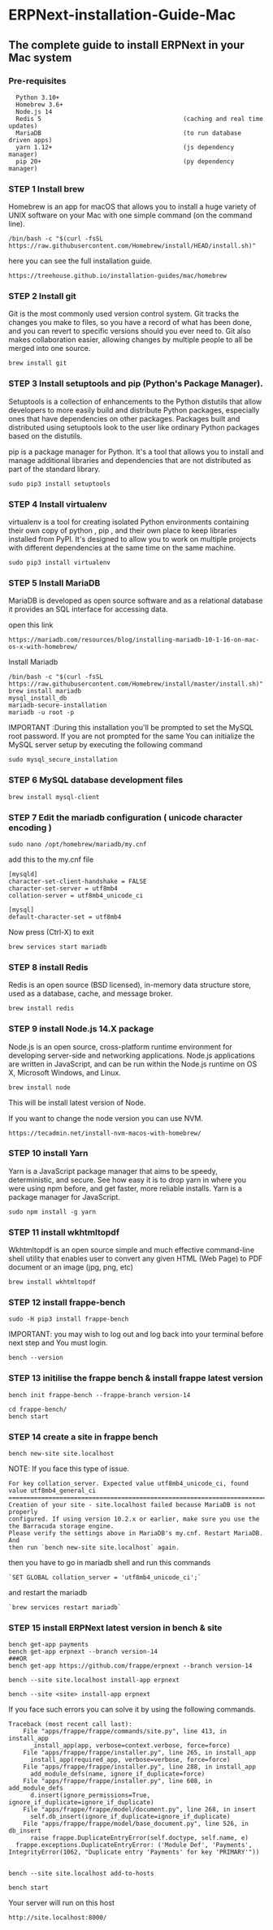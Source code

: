 # ERPNext-installation-Guide-Mac
## The complete guide to install ERPNext in your Mac system

### Pre-requisites 

      Python 3.10+
      Homebrew 3.6+
      Node.js 14
      Redis 5                                       (caching and real time updates)
      MariaDB                                       (to run database driven apps)
      yarn 1.12+                                    (js dependency manager)
      pip 20+                                       (py dependency manager)


### STEP 1 Install brew
Homebrew is an app for macOS that allows you to install a huge variety of UNIX software on your Mac 
with one simple command (on the command line).

    /bin/bash -c "$(curl -fsSL https://raw.githubusercontent.com/Homebrew/install/HEAD/install.sh)"
    
here you can see the full installation guide.    

    https://treehouse.github.io/installation-guides/mac/homebrew


### STEP 2 Install git
Git is the most commonly used version control system. Git tracks the changes you make to files, 
so you have a record of what has been done, and you can revert to specific versions should you ever need to. 
Git also makes collaboration easier, allowing changes by multiple people to all be merged into one source.
    
    brew install git


### STEP 3 Install setuptools and pip (Python's Package Manager).
Setuptools is a collection of enhancements to the Python distutils that allow developers 
to more easily build and distribute Python packages, especially ones that have 
dependencies on other packages. Packages built and distributed using setuptools 
look to the user like ordinary Python packages based on the distutils.

pip is a package manager for Python.  It's a tool that allows you to install and manage 
additional libraries and dependencies that are not distributed as part of the standard library.

    sudo pip3 install setuptools

### STEP 4 Install virtualenv
virtualenv is a tool for creating isolated Python environments containing their own copy of
python , pip , and their own place to keep libraries installed from PyPI.
It's designed to allow you to work on multiple projects with different dependencies 
at the same time on the same machine.
    
    sudo pip3 install virtualenv
    

### STEP 5 Install MariaDB
MariaDB is developed as open source software and as a relational database it provides an SQL interface 
for accessing data.

open this link

    https://mariadb.com/resources/blog/installing-mariadb-10-1-16-on-mac-os-x-with-homebrew/
 
Install Mariadb

    /bin/bash -c "$(curl -fsSL https://raw.githubusercontent.com/Homebrew/install/master/install.sh)"
    brew install mariadb
    mysql_install_db
    mariadb-secure-installation
    mariadb -u root -p
    
     
IMPORTANT :During this installation you'll be prompted to set the MySQL root password.
If you are not prompted for the same You can initialize the MySQL server setup by executing 
the following command
    
    sudo mysql_secure_installation
    
### STEP 6  MySQL database development files

    brew install mysql-client

### STEP 7 Edit the mariadb configuration ( unicode character encoding )

    sudo nano /opt/homebrew/mariadb/my.cnf

add this to the my.cnf file

    [mysqld]
    character-set-client-handshake = FALSE
    character-set-server = utf8mb4
    collation-server = utf8mb4_unicode_ci

    [mysql]
    default-character-set = utf8mb4

Now press (Ctrl-X) to exit

    brew services start mariadb


### STEP 8 install Redis
Redis is an open source (BSD licensed), in-memory data structure store, used as a database, 
cache, and message broker.
    
    brew install redis

### STEP 9 install Node.js 14.X package
Node.js is an open source, cross-platform runtime environment for developing server-side and 
networking applications. Node.js applications are written in JavaScript, and can be run within the Node.js
runtime on OS X, Microsoft Windows, and Linux.

    brew install node
    
This will be install latest version of Node.

If you want to change the node version you can use NVM.

    https://tecadmin.net/install-nvm-macos-with-homebrew/

### STEP 10  install Yarn
Yarn is a JavaScript package manager that aims to be speedy, deterministic, and secure. 
See how easy it is to drop yarn in where you were using npm before, and get faster, more reliable installs.
Yarn is a package manager for JavaScript.
    
    sudo npm install -g yarn

### STEP 11 install wkhtmltopdf
Wkhtmltopdf is an open source simple and much effective command-line shell utility that enables 
user to convert any given HTML (Web Page) to PDF document or an image (jpg, png, etc)

    brew install wkhtmltopdf
    
    
### STEP 12 install frappe-bench

    sudo -H pip3 install frappe-bench

IMPORTANT: you may wish to log out and log back into your terminal 
before next step and You must login.
    
    bench --version
    
### STEP 13 initilise the frappe bench & install frappe latest version 

    bench init frappe-bench --frappe-branch version-14
    
    cd frappe-bench/
    bench start
    
### STEP 14 create a site in frappe bench 
    
    bench new-site site.localhost
        
NOTE: If you face this type of issue.

    For key collation_server. Expected value utf8mb4_unicode_ci, found value utf8mb4_general_ci
    ================================================================================
    Creation of your site - site.localhost failed because MariaDB is not properly
    configured. If using version 10.2.x or earlier, make sure you use the
    the Barracuda storage engine.
    Please verify the settings above in MariaDB's my.cnf. Restart MariaDB. And
    then run `bench new-site site.localhost` again.
    
then you have to go in mariadb shell and run this commands

    `SET GLOBAL collation_server = 'utf8mb4_unicode_ci';`
 
and restart the mariadb

    `brew services restart mariadb`

### STEP 15 install ERPNext latest version in bench & site

    bench get-app payments
    bench get-app erpnext --branch version-14
    ###OR
    bench get-app https://github.com/frappe/erpnext --branch version-14

    bench --site site.localhost install-app erpnext

    bench --site <site> install-app erpnext


If you face such errors you can solve it by using the following commands.

    Traceback (most recent call last):
        File "apps/frappe/frappe/commands/site.py", line 413, in install_app
          _install_app(app, verbose=context.verbose, force=force)
        File "apps/frappe/frappe/installer.py", line 265, in install_app
          install_app(required_app, verbose=verbose, force=force)
        File "apps/frappe/frappe/installer.py", line 288, in install_app
          add_module_defs(name, ignore_if_duplicate=force)
        File "apps/frappe/frappe/installer.py", line 608, in add_module_defs
          d.insert(ignore_permissions=True, ignore_if_duplicate=ignore_if_duplicate)
        File "apps/frappe/frappe/model/document.py", line 268, in insert
          self.db_insert(ignore_if_duplicate=ignore_if_duplicate)
        File "apps/frappe/frappe/model/base_document.py", line 526, in db_insert
          raise frappe.DuplicateEntryError(self.doctype, self.name, e)
      frappe.exceptions.DuplicateEntryError: ('Module Def', 'Payments', IntegrityError(1062, "Duplicate entry 'Payments' for key 'PRIMARY'"))


    bench --site site.localhost add-to-hosts
    
    bench start
    
Your server will run on this host

    http://site.localhost:8000/
